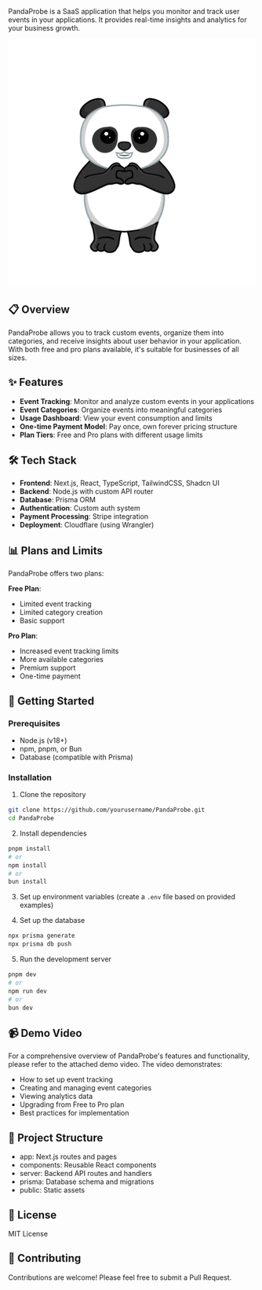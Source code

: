 PandaProbe is a SaaS application that helps you monitor and track user events in your applications. It provides real-time insights and analytics for your business growth.

![PandaProbe Logo](public/brand-asset-heart.png)

## 📋 Overview

PandaProbe allows you to track custom events, organize them into categories, and receive insights about user behavior in your application. With both free and pro plans available, it's suitable for businesses of all sizes.

## ✨ Features

- **Event Tracking**: Monitor and analyze custom events in your applications
- **Event Categories**: Organize events into meaningful categories
- **Usage Dashboard**: View your event consumption and limits
- **One-time Payment Model**: Pay once, own forever pricing structure
- **Plan Tiers**: Free and Pro plans with different usage limits

## 🛠️ Tech Stack

- **Frontend**: Next.js, React, TypeScript, TailwindCSS, Shadcn UI
- **Backend**: Node.js with custom API router
- **Database**: Prisma ORM
- **Authentication**: Custom auth system
- **Payment Processing**: Stripe integration
- **Deployment**: Cloudflare (using Wrangler)

## 📊 Plans and Limits

PandaProbe offers two plans:

**Free Plan**:
- Limited event tracking
- Limited category creation
- Basic support

**Pro Plan**:
- Increased event tracking limits
- More available categories
- Premium support
- One-time payment

## 🚀 Getting Started

### Prerequisites

- Node.js (v18+)
- npm, pnpm, or Bun
- Database (compatible with Prisma)

### Installation

1. Clone the repository
```bash
git clone https://github.com/yourusername/PandaProbe.git
cd PandaProbe
```

2. Install dependencies
```bash
pnpm install
# or
npm install
# or
bun install
```

3. Set up environment variables (create a `.env` file based on provided examples)

4. Set up the database
```bash
npx prisma generate
npx prisma db push
```

5. Run the development server
```bash
pnpm dev
# or
npm run dev
# or
bun dev
```

## 📹 Demo Video

For a comprehensive overview of PandaProbe's features and functionality, please refer to the attached demo video. The video demonstrates:

- How to set up event tracking
- Creating and managing event categories
- Viewing analytics data
- Upgrading from Free to Pro plan
- Best practices for implementation

## 📁 Project Structure

- app: Next.js routes and pages
- components: Reusable React components
- server: Backend API routes and handlers
- prisma: Database schema and migrations
- public: Static assets

## 📝 License

MIT License

## 🤝 Contributing

Contributions are welcome! Please feel free to submit a Pull Request.

